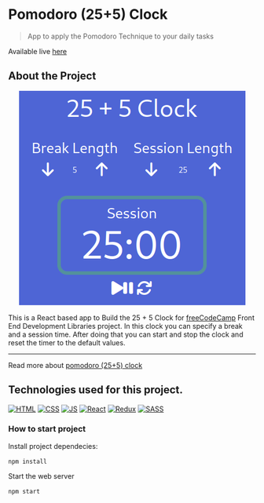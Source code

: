 # **Pomodoro (25+5) Clock**

> App to apply the Pomodoro Technique to your daily tasks

Available live [here](https://fernet87.github.io/25-5-clock/) 

## About the Project

<p align="center">
  <img src="./src/assets/screenshot.png" />
</p>

This is a React based app to Build the 25 + 5 Clock for [freeCodeCamp](https://www.freecodecamp.org/learn/front-end-libraries/front-end-libraries-projects/build-a-25--5-clock) Front End Development Libraries project.
In this clock you can specify a break and a session time.
After doing that you can start and stop the clock and reset the timer to the default values.

---
Read more about [pomodoro (25+5) clock](https://en.wikipedia.org/wiki/Pomodoro_Technique)

## **Technologies used for this project.**

[<img src='https://img.icons8.com/color/96/000000/html-5--v1.png' alt='HTML' width='50px'/>](https://html.spec.whatwg.org/multipage/) [<img src='https://img.icons8.com/color/96/000000/css3.png' alt='CSS' width='50px'/>](https://www.css3.com/) [<img src='https://img.icons8.com/color/96/000000/javascript--v1.png' alt='JS' width='50px'/>](https://developer.mozilla.org/en-US/docs/Web/JavaScript)
[<img src='https://img.icons8.com/officel/80/000000/react.png' alt='React' width='50px'/>](https://reactjs.org/) [<img src='https://img.icons8.com/color/96/000000/redux.png' alt='Redux' width='50px'/>](https://redux.js.org/) [<img src='https://img.icons8.com/color/96/000000/sass.png' alt='SASS' width='50px'/>](https://sass-lang.com/)

### **How to start project**

Install project dependecies:

```
npm install
```

Start the web server

```
npm start
```
